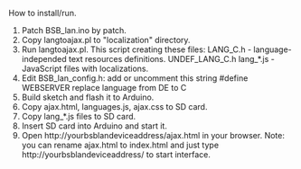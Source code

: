 How to install/run.
1. Patch BSB_lan.ino by patch.
2. Copy langtoajax.pl to "localization" directory.
3. Run langtoajax.pl. This script creating these files:
   LANG_C.h - language-independed text resources definitions.
   UNDEF_LANG_C.h
   lang_*.js - JavaScript files with localizations.
4. Edit BSB_lan_config.h: 
   add or uncomment this string #define WEBSERVER
   replace language from DE to C
5. Build sketch and flash it to Arduino.
6. Copy ajax.html, languages.js, ajax.css to SD card.
7. Copy lang_*.js files to SD card.
8. Insert SD card into Arduino and start it.
9. Open http://yourbsblandeviceaddress/ajax.html in your browser.
   Note: you can rename ajax.html to index.html and just type http://yourbsblandeviceaddress/ to start interface.
   
